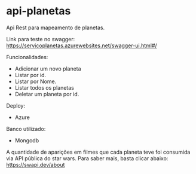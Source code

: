 # api-planetas
Api Rest para mapeamento de planetas.

Link para teste no swagger: 
https://servicoplanetas.azurewebsites.net/swagger-ui.html#/

Funcionalidades: 
- Adicionar um novo planeta
- Listar por id.
- Listar por Nome.
- Listar todos os planetas
- Deletar um planeta por id. 

Deploy:
- Azure

Banco utilizado: 
- Mongodb

A quantidade de aparições em filmes que cada planeta teve foi consumida via API pública do star wars. Para saber mais, basta clicar abaixo: 
https://swapi.dev/about

